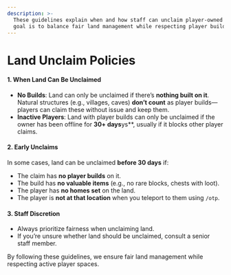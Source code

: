 ```yaml
---
description: >-
  These guidelines explain when and how staff can unclaim player-owned land. The
  goal is to balance fair land management while respecting player builds.
---
```


# Land Unclaim Policies

#### 1. **When Land Can Be Unclaimed**

* **No Builds**: Land can only be unclaimed if there’s **nothing built on it**. Natural structures (e.g., villages, caves) **don’t count** as player builds—players can claim these without issue and keep them.
* **Inactive Players**: Land with player builds can only be unclaimed if the owner has been offline for **30+ days**ys\*\*, usually if it blocks other player claims.

#### 2. **Early Unclaims**

In some cases, land can be unclaimed **before 30 days** if:

* The claim has **no player builds** on it.
* The build has **no valuable items** (e.g., no rare blocks, chests with loot).
* The player has **no homes set** on the land.
* The player is **not at that location** when you teleport to them using `/otp`.

#### 3. **Staff Discretion**

* Always prioritize fairness when unclaiming land.
* If you’re unsure whether land should be unclaimed, consult a senior staff member.

By following these guidelines, we ensure fair land management while respecting active player spaces.
